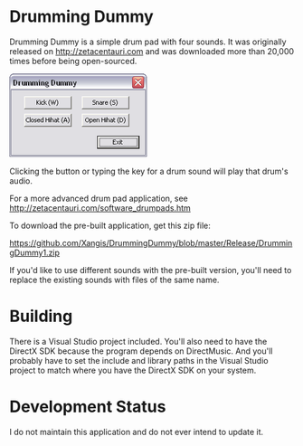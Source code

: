 # Drumming Dummy

Drumming Dummy is a simple drum pad with four sounds. It was originally
released on http://zetacentauri.com and was downloaded more than 20,000
times before being open-sourced.

![Drumming Dummy Screenshot](https://github.com/Xangis/DrummingDummy/blob/master/images/drummingdummy1.gif)

Clicking the button or typing the key for a drum sound will play 
that drum's audio.

For a more advanced drum pad application, see http://zetacentauri.com/software_drumpads.htm

To download the pre-built application, get this zip file:

https://github.com/Xangis/DrummingDummy/blob/master/Release/DrummingDummy1.zip

If you'd like to use different sounds with the pre-built version, you'll need to
replace the existing sounds with files of the same name.

# Building

There is a Visual Studio project included. You'll also need to have the DirectX SDK
because the program depends on DirectMusic. And you'll probably have to set the
include and library paths in the Visual Studio project to match where you have
the DirectX SDK on your system.

# Development Status

I do not maintain this application and do not ever intend to update it.
